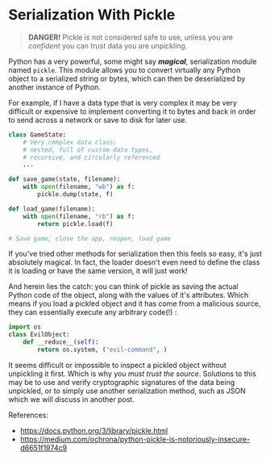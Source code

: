 # Serialization With Pickle

> **DANGER!** Pickle is not considered safe to use, unless you are _confident_ you can trust data you are unpickling.

Python has a very powerful, some might say **_magical_**, serialization module named `pickle`. This module allows you to convert virtually any Python object to a serialized string or bytes, which can then be deserialized by another instance of Python.

For example, if I have a data type that is very complex it may be very difficult or expensive to implement converting it to bytes and back in order to send across a network or save to disk for later use.
```python
class GameState:
    # Very complex data class:
    # nested, full of custom data types,
    # recursive, and circularly referenced
    ...

def save_game(state, filename):
    with open(filename, "wb") as f:
        pickle.dump(state, f)

def load_game(filename):
    with open(filename, "rb") as f:
        return pickle.load(f)

# Save game, close the app, reopen, load game
```

If you've tried other methods for serialization then this feels so easy, it's just absolutely magical. In fact, the loader doesn't even need to define the class it is loading or have the same version, it will just work!

And herein lies the catch: you can think of pickle as saving the actual Python code of the object, along with the values of it's attributes. Which means if you load a pickled object and it has come from a malicious source, they can essentially execute any arbitrary code(!) :
```python
import os
class EvilObject:
    def __reduce__(self):
        return os.system, ("evil-command", )
```

It seems difficult or impossible to inspect a pickled object without unpickling it first. Which is why you _must trust the source_. Solutions to this may be to use and verify cryptographic signatures of the data being unpickled, or to simply use another serialization method, such as JSON which we will discuss in another post.

References:
- https://docs.python.org/3/library/pickle.html
- https://medium.com/ochrona/python-pickle-is-notoriously-insecure-d6651f1974c9
